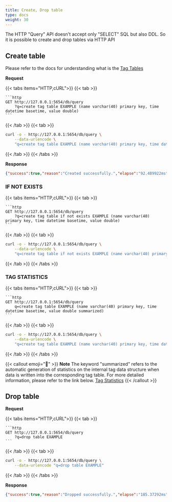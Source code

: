 ```yaml
---
title: Create, Drop table
type: docs
weight: 30
---
```


The HTTP "Query" API doesn't accept only "SELECT" SQL but also DDL. So it is possible to create and drop tables via HTTP API

## Create table

Please refer to the docs for understanding what is the [Tag Tables](/dbms/feature-table/tag/)

**Request**

{{< tabs items="HTTP,cURL">}}
{{< tab >}}
~~~
```http
GET http://127.0.0.1:5654/db/query
    ?q=create tag table EXAMPLE (name varchar(40) primary key, time datetime basetime, value double)
```
~~~
{{< /tab >}}
{{< tab >}}
```sh
curl -o - http://127.0.0.1:5654/db/query \
    --data-urlencode \
    "q=create tag table EXAMPLE (name varchar(40) primary key, time datetime basetime, value double)"
```
{{< /tab >}}
{{< /tabs >}}

**Response**

```json
{"success":true,"reason":"Created successfully.","elapse":"92.489922ms"}
```

### IF NOT EXISTS

{{< tabs items="HTTP,cURL">}}
{{< tab >}}
~~~
```http
GET http://127.0.0.1:5654/db/query
    ?q=create tag table if not exists EXAMPLE (name varchar(40) primary key, time datetime basetime, value double)
```
~~~
{{< /tab >}}
{{< tab >}}
```sh
curl -o - http://127.0.0.1:5654/db/query \
    --data-urlencode \
    "q=create tag table if not exists EXAMPLE (name varchar(40) primary key, time datetime basetime, value double)"
```
{{< /tab >}}
{{< /tabs >}}

### TAG STATISTICS

{{< tabs items="HTTP,cURL">}}
{{< tab >}}
~~~
```http
GET http://127.0.0.1:5654/db/query
    q=create tag table EXAMPLE (name varchar(40) primary key, time datetime basetime, value double summarized)
```
~~~
{{< /tab >}}
{{< tab >}}
```sh
curl -o - http://127.0.0.1:5654/db/query \
    --data-urlencode \
    "q=create tag table EXAMPLE (name varchar(40) primary key, time datetime basetime, value double summarized)"
```
{{< /tab >}}
{{< /tabs >}}

{{< callout emoji="📢" >}}
**Note** The keyword "summarized" refers to the automatic generation of statistics on the internal tag data structure when data is written into the corresponding tag table. For more detailed information, please refer to the link below. [Tag Statistics](/dbms/feature-table/tag/manipulate/extract/#display-statistical-information-by-specific-tag-id)
{{< /callout >}}

## Drop table

**Request**

{{< tabs items="HTTP,cURL">}}
{{< tab >}}
~~~
```http
GET http://127.0.0.1:5654/db/query
    ?q=drop table EXAMPLE
```
~~~
{{< /tab >}}
{{< tab >}}
```sh
curl -o - http://127.0.0.1:5654/db/query \
    --data-urlencode "q=drop table EXAMPLE"
```
{{< /tab >}}
{{< /tabs >}}

**Response**

```json
{"success":true,"reason":"Dropped successfully.","elapse":"185.37292ms"}
```
